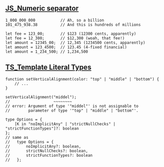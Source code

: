 ## [JS_Numeric separator](https://github.com/tc39/proposal-numeric-separator)
```
1_000_000_000           // Ah, so a billion
101_475_938.38          // And this is hundreds of millions

let fee = 123_00;       // $123 (12300 cents, apparently)
let fee = 12_300;       // $12,300 (woah, that fee!)
let amount = 12345_00;  // 12,345 (1234500 cents, apparently)
let amount = 123_4500;  // 123.45 (4-fixed financial)
let amount = 1_234_500; // 1,234,500
```
## [TS_Template Literal Types](https://devblogs.microsoft.com/typescript/announcing-typescript-4-1-beta/#template-literal-types)
```
function setVerticalAlignment(color: "top" | "middle" | "bottom") {
    // ...
}

setVerticalAlignment("middel");
//                   ~~~~~~~~
// error: Argument of type '"middel"' is not assignable to
//        parameter of type '"top" | "middle" | "bottom"'.
```
```
type Options = {
    [K in "noImplicitAny" | "strictNullChecks" | "strictFunctionTypes"]?: boolean
};
// same as
//   type Options = {
//       noImplicitAny?: boolean,
//       strictNullChecks?: boolean,
//       strictFunctionTypes?: boolean
//   };
```
